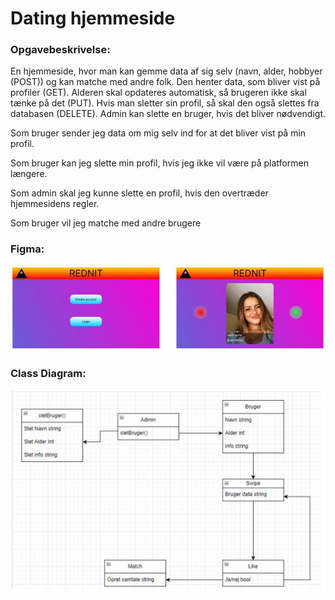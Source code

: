 # Dating hjemmeside
### Opgavebeskrivelse:
En hjemmeside, hvor man kan gemme data af sig selv (navn, alder, hobbyer (POST)) og kan matche med 
andre folk. Den henter data, som bliver vist på profiler (GET). Alderen skal opdateres automatisk, så 
brugeren ikke skal tænke på det (PUT). Hvis man sletter sin profil, så skal den også slettes fra databasen 
(DELETE). Admin kan slette en bruger, hvis det bliver nødvendigt.

Som bruger sender jeg data om mig selv ind for at det bliver vist på min profil.

Som bruger kan jeg slette min profil, hvis jeg ikke vil være på platformen længere.

Som admin skal jeg kunne slette en profil, hvis den overtræder hjemmesidens regler.

Som bruger vil jeg matche med andre brugere

### Figma:
![](proposed-mockup.jpg)

### Class Diagram:
![](proposed-class-diagram.jpg)